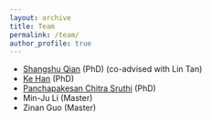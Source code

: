 ```yaml
---
layout: archive
title: Team
permalink: /team/
author_profile: true
---
```


- [Shangshu Qian](https://www.cs.purdue.edu/people/graduate-students/qian151.html) (PhD) (co-advised with Lin Tan)
- [Ke Han](https://hanke580.github.io/) (PhD)
- [Panchapakesan Chitra Sruthi](https://www.cs.purdue.edu/people/graduate-students/psruthi.html) (PhD)
- Min-Ju Li (Master)
- Zinan Guo (Master)

